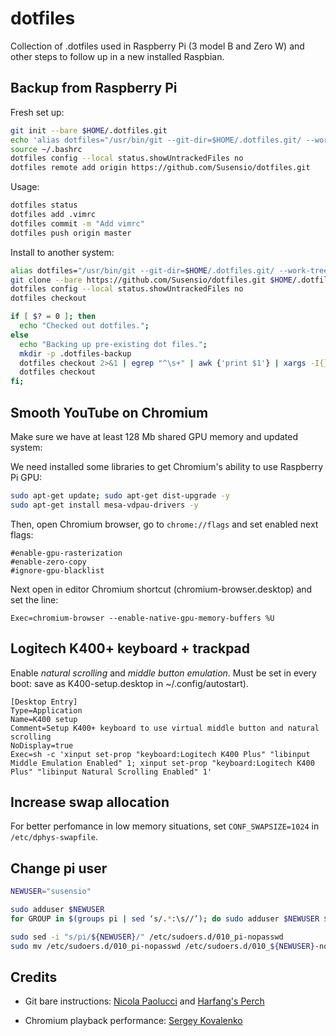 # dotfiles

Collection of .dotfiles used in Raspberry Pi (3 model B and Zero W) and other steps to follow up in a new installed Raspbian.

## Backup from Raspberry Pi

Fresh set up:
``` bash
git init --bare $HOME/.dotfiles.git
echo 'alias dotfiles="/usr/bin/git --git-dir=$HOME/.dotfiles.git/ --work-tree=$HOME"' >> $HOME/.bash_aliases
source ~/.bashrc
dotfiles config --local status.showUntrackedFiles no
dotfiles remote add origin https://github.com/Susensio/dotfiles.git
```

Usage:
``` bash
dotfiles status
dotfiles add .vimrc
dotfiles commit -m "Add vimrc"
dotfiles push origin master
```

Install to another system:
``` bash
alias dotfiles="/usr/bin/git --git-dir=$HOME/.dotfiles.git/ --work-tree=$HOME"
git clone --bare https://github.com/Susensio/dotfiles.git $HOME/.dotfiles.git/
dotfiles config --local status.showUntrackedFiles no
dotfiles checkout 

if [ $? = 0 ]; then
  echo "Checked out dotfiles.";
else
  echo "Backing up pre-existing dot files.";
  mkdir -p .dotfiles-backup
  dotfiles checkout 2>&1 | egrep "^\s+" | awk {'print $1'} | xargs -I{} mv {} .dotfiles-backup/{}
  dotfiles checkout
fi;
```

## Smooth YouTube on Chromium

Make sure we have at least 128 Mb shared GPU memory and updated system:

We need installed some libraries to get Chromium's ability to use Raspberry Pi GPU:

``` bash
sudo apt-get update; sudo apt-get dist-upgrade -y
sudo apt-get install mesa-vdpau-drivers -y
```

Then, open Chromium browser, go to ```chrome://flags``` and set enabled next flags:

```
#enable-gpu-rasterization
#enable-zero-copy
#ignore-gpu-blacklist
```

Next open in editor Chromium shortcut (chromium-browser.desktop) and set the line:

```
Exec=chromium-browser --enable-native-gpu-memory-buffers %U
```

## Logitech K400+ keyboard + trackpad

Enable *natural scrolling* and *middle button emulation*. Must be set in every boot: save as K400-setup.desktop in ~/.config/autostart).

```
[Desktop Entry]
Type=Application
Name=K400 setup
Comment=Setup K400+ keyboard to use virtual middle button and natural scrolling
NoDisplay=true
Exec=sh -c 'xinput set-prop "keyboard:Logitech K400 Plus" "libinput Middle Emulation Enabled" 1; xinput set-prop "keyboard:Logitech K400 Plus" "libinput Natural Scrolling Enabled" 1'
```

## Increase swap allocation

For better perfomance in low memory situations, set ```CONF_SWAPSIZE=1024``` in ```/etc/dphys-swapfile```.


## Change pi user

```bash
NEWUSER="susensio"

sudo adduser $NEWUSER
for GROUP in $(groups pi | sed ‘s/.*:\s//’); do sudo adduser $NEWUSER $GROUP; done

sudo sed -i "s/pi/${NEWUSER}/" /etc/sudoers.d/010_pi-nopasswd
sudo mv /etc/sudoers.d/010_pi-nopasswd /etc/sudoers.d/010_${NEWUSER}-nopassdw
```


## Credits

* Git bare instructions:
[Nicola Paolucci](https://developer.atlassian.com/blog/2016/02/best-way-to-store-dotfiles-git-bare-repo/)
and
[Harfang's Perch](https://harfangk.github.io/2016/09/19/manage-dotfiles-with-a-git-bare-repository.html)

* Chromium playback performance:
[Sergey Kovalenko](https://www.linkedin.com/pulse/how-get-smooth-youtubeflash-video-playback-raspberry-pi-kovalenko/)


